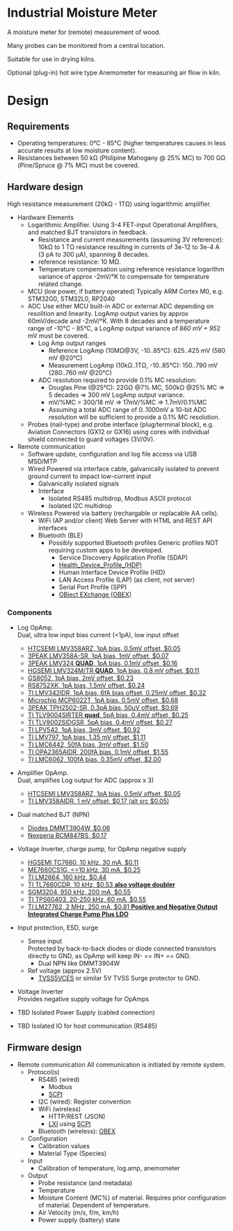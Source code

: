 # Industrial Moisture Meter

A moisture meter for (remote) measurement of wood.

Many probes can be monitored from a central location.

Suitable for use in drying kilns.

Optional (plug-in) hot wire type Anemometer for measuring air flow in kiln.

# Design

## Requirements
  * Operating temperatures: 0°C - 85°C (higher temperatures causes in less accurate results at low moisture content).
  * Resistances between 50 kΩ (Philipine Mahogany @ 25% MC) to 700 GΩ (Pine/Spruce @ 7% MC) must be covered.

## Hardware design

High resistance measurement (20kΩ - 1TΩ) using logarithmic amplifier.

  * Hardware Elements
    * Logarithmic Amplifier.
      Using 3-4 FET-input Operational Amplifiers, and matched BJT transistors in feedback.
      * Resistance and current measurements (assuming 3V reference): 10kΩ to 1 TΩ resistance resulting in currents of 3e-12 to 3e-4 A (3 pA to 300 µA), spanning 8 decades.
      * reference resistance: 10 MΩ.
      * Temperature compensation using reference resistance logarithm variance of approx -2mV/°K to compensate for temperature related change.
    * MCU (low power, if battery operated)
      Typically ARM Cortex M0, e.g. STM32G0, STM32L0, RP2040
    * ADC
      Use either MCU built-in ADC or external ADC depending on resolition and linearity.
      LogAmp output varies by approx 60mV/decade and -2mV/°K. With 8 decades and a temperature range of -10°C - 85°C, a LogAmp output variance of 8*60 mV + 95*2 mV must be covered.
      * Log Amp output ranges
        * Reference LogAmp (10MΩ@3V, -10..85°C): 625..425 mV (580 mV @20°C)
        * Measurement LogAmp (10kΩ..1TΩ, -10..85°C): 150..790 mV (280..760 mV @20°C)
      * ADC resolution required to provide 0.1% MC resolution:
        * Douglas Pine (@25°C): 22GΩ @7% MC, 500kΩ @25% MC => 5 decades => 300 mV LogAmp output variance.
        * mV/%MC = 300/18 mV => 17mV/%MC => 1.7mV/0.1%MC
        * Assuming a total ADC range of 0..1000mV a 10-bit ADC resolution will be sufficient to provide a 0.1% MC resolution.
    * Probes (nail-type) and probe interface (plug/terminal block), e.g. Aviation Connectors (GX12 or GX16) using cores with individual shield connected to guard voltages (3V/0V).
  * Remote communication
    * Software update, configuration and log file access via USB MSD/MTP
    * Wired
      Powered via interface cable, galvanically isolated to prevent ground current to impact low-current input
      * Galvanically isolated signals
      * Interface
        * Isolated RS485 multidrop, Modbus ASCII protocol
        * Isolated I2C multidrop
    * Wireless
      Powered via battery (rechargable or replacable AA cells).
      * WiFi (AP and/or client)
        Web Server with HTML and REST API interfaces
      * Bluetooth (BLE)
        * Possibly supported Bluetooth profiles
          Generic profiles NOT requiring custom apps to be developed.
          * Service Discovery Application Profile (SDAP)
          * [Health_Device_Profile_(HDP)](https://en.wikipedia.org/wiki/List_of_Bluetooth_profiles#Health_Device_Profile_(HDP))
          * Human Interface Device Profile (HID)
          * LAN Access Profile (LAP) (as client, not server)
          * Serial Port Profile (SPP)
          * [OBject EXchange (OBEX)](https://en.wikipedia.org/wiki/OBject_EXchange)

### Components

* Log OpAmp.  
  Dual, ultra low input bias current (<1pA), low input offset
  * [HTCSEMI LMV358ARZ, 1pA bias, 0.5mV offset, $0.05](https://datasheet.lcsc.com/lcsc/2201141700_HTCSEMI-LMV358ARZ_C2928823.pdf)
  * [3PEAK LMV358A-SR, 1pA bias, 1mV offset, $0.07](https://datasheet.lcsc.com/lcsc/1811071714_3PEAK-LMV358A-SR_C98461.pdf)
  * [3PEAK LMV324 **QUAD**, 1pA bias, 0.1mV offset, $0.16](https://datasheet.lcsc.com/lcsc/1811071512_3PEAK-LMV324TP-SR_C90298.pdf) 
  * [HGSEMI LMV324M/TR **QUAD**, 1pA bias, 0.8 mV offset, $0.11](https://datasheet.lcsc.com/lcsc/1811021633_HGSEMI-LMV324M-TR_C316672.pdf)
  * [GS8052, 1pA bias, 2mV offset, $0.23](https://datasheet.lcsc.com/lcsc/2206101816_Gainsil-GS8052-SR_C157722.pdf)
  * [RS8752XK, 1pA bias, 1.5mV offset, $0.24](https://datasheet.lcsc.com/lcsc/2202251930_Jiangsu-RUNIC-Tech-RS8752XK_C236994.pdf)
  * [TI LMV342IDR, 1pA bias, 6fA bias offset, 0.25mV offset, $0.32](https://www.ti.com/lit/ds/symlink/lmv342.pdf)
  * [Microchip MCP6022T, 1pA bias, 0.5mV offset, $0.68](https://datasheet.lcsc.com/lcsc/1809191930_Microchip-Tech-MCP6022T-I-SN_C57639.pdf)
  * [3PEAK TPH2502-SR, 0.3pA bias, 50uV offset, $0.69](https://datasheet.lcsc.com/lcsc/1810010114_3PEAK-TPH2502-SR_C118223.pdf)
  * [TI TLV9004SIRTER **quad**, 5pA bias, 0.4mV offset, $0.25](https://www.ti.com/lit/ds/symlink/tlv9002.pdf)
  * [TI TLV9002SIDGSR, 5pA bias, 0.4mV offset, $0.27](https://www.ti.com/lit/ds/symlink/tlv9002.pdf)
  * [TI LPV542, 1pA bias, 3mV offset, $0.92](https://www.ti.com/lit/gpn/LPV542)
  * [TI LMV797, 1pA bias, 1.35 mV offset, $1.11](https://www.ti.com/lit/gpn/LMV797)
  * [TI LMC6442, 50fA bias, 3mV offset, $1.50](https://www.ti.com/lit/gpn/LMC6442)
  * [TI OPA2365AIDR, 200fA bias, 0.1mV offset, $1.55](https://www.ti.com/lit/ds/symlink/opa2365.pdf)
  * [TI LMC6062, 100fA bias, 0.35mV offset, $2.00](https://www.ti.com/lit/gpn/LMC6062)
* Amplifier OpAmp.  
  Dual, amplifies Log output for ADC (approx x 3)
  * [HTCSEMI LMV358ARZ, 1pA bias, 0.5mV offset, $0.05](https://datasheet.lcsc.com/lcsc/2201141700_HTCSEMI-LMV358ARZ_C2928823.pdf)
  * [TI LMV358AIDR, 1 mV offset, $0.17 (alt src $0.05)](https://www.ti.com/lit/gpn/LMV358A)
* Dual matched BJT (NPN)
  * [Diodes DMMT3904W, $0.06](https://datasheet.lcsc.com/lcsc/1808280024_Diodes-Incorporated-DMMT3904W-7-F_C155305.pdf)
  * [Nexperia BCM847BS, $0.17](https://datasheet.lcsc.com/lcsc/2007030434_Nexperia-BCM847BS-135_C549556.pdf)
* Voltage Inverter, charge pump, for OpAmp negative supply
  - [HGSEMI TC7660, 10 kHz, 30 mA, $0.11](https://files.icx2.com/UploadFiles/eb57ece3-2819-4c1f-9a14-3404d5f8554f/docs/20221013154811_2975.pdf)
  - [ME7660CS1G, <=10 kHz, 30 mA, $0.25](https://datasheet.lcsc.com/lcsc/1811151444_MICRONE-Nanjing-Micro-One-Elec-ME7660CS1G_C88402.pdf)
  - [TI LM2664, 160 kHz, $0.44](https://datasheet.lcsc.com/lcsc/1809051020_Texas-Instruments-LM2664M6X-NOPB_C108573.pdf)
  - [TI TL7660CDR, 10 kHz, $0.53 **also voltage doubler**](https://datasheet.lcsc.com/lcsc/1810181612_Texas-Instruments-TL7660CDR_C130206.pdf)
  - [SGM3204, 950 kHz, 200 mA, $0.55](https://datasheet.lcsc.com/lcsc/1811091924_SGMICRO-SGM3204YN6G-TR_C194031.pdf)
  - [TI TPS60403, 20-250 kHz, 60 mA, $0.55](https://www.ti.com/lit/ds/symlink/tps60400.pdf)
  - [TI LM27762, 2 MHz, 250 mA, $0.81 **Positive and Negative Output Integrated Charge Pump Plus LDO**](https://datasheet.lcsc.com/lcsc/2001031722_Texas-Instruments-LM27762DSSR_C473398.pdf)
 
* Input protection, ESD, surge
  * Sense input  
    Protected by back-to-back diodes or diode connected transistors directly to GND, as OpAmp will keep IN- == IN+ == GND.
    * Dual NPN like DMMT3904W
  * Ref voltage (approx 2.5V)
    * [TVSS5VCES](https://datasheet.lcsc.com/lcsc/1912111437_SINO-IC-TVSS5VCES-02GP-J_C355254.pdf) or similar 5V TVSS Surge protector to GND.
* Voltage Inverter  
  Provides negative supply voltage for OpAmps
* TBD Isolated Power Supply (cabled connection)
* TBD Isolated IO for host communication (RS485)
  
## Firmware design
  * Remote communication
    All communication is initiated by remote system.
    * Protocol(s)
      * RS485 (wired)
        * Modbus
        * [SCPI](https://en.wikipedia.org/wiki/Standard_Commands_for_Programmable_Instruments)
      * I2C (wired): Register convention
      * WiFi (wireless)
        * HTTP/REST (JSON)
        * [LXI](https://en.wikipedia.org/wiki/LAN_eXtensions_for_Instrumentation) using [SCPI](https://en.wikipedia.org/wiki/Standard_Commands_for_Programmable_Instruments)
      * Bluetooth (wireless): [OBEX](https://en.wikipedia.org/wiki/OBject_EXchange)
    * Configuration
      * Calibration values
      * Material Type (Species)
    * Input
      * Calibration of temperature, log.amp, anemometer
    * Output
      * Probe resistance (and metadata)
      * Temperature
      * Moisture Content (MC%) of material.
        Requires prior configuration of material. Dependent of temperature.
      * Air Velocity (m/s, f/m, km/h)
      * Power supply (battery) state

        
